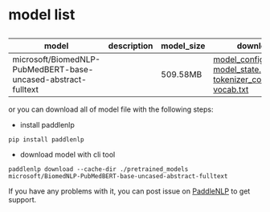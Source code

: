 #  model list

##  

| model  | description | model_size  | download         |
| --- | --- | --- | --- |
|microsoft/BiomedNLP-PubMedBERT-base-uncased-abstract-fulltext|  | 509.58MB | [model_config.json](https://bj.bcebos.com/paddlenlp/models/community/microsoft/BiomedNLP-PubMedBERT-base-uncased-abstract-fulltext/model_config.json)<br>[model_state.pdparams](https://bj.bcebos.com/paddlenlp/models/community/microsoft/BiomedNLP-PubMedBERT-base-uncased-abstract-fulltext/model_state.pdparams)<br>[tokenizer_config.json](https://bj.bcebos.com/paddlenlp/models/community/microsoft/BiomedNLP-PubMedBERT-base-uncased-abstract-fulltext/tokenizer_config.json)<br>[vocab.txt](https://bj.bcebos.com/paddlenlp/models/community/microsoft/BiomedNLP-PubMedBERT-base-uncased-abstract-fulltext/vocab.txt) |

or you can download all of model file with the following steps:

* install paddlenlp

```shell
pip install paddlenlp
```

* download model with cli tool

```shell
paddlenlp download --cache-dir ./pretrained_models microsoft/BiomedNLP-PubMedBERT-base-uncased-abstract-fulltext
```

If you have any problems with it, you can post issue on [PaddleNLP](https://github.com/PaddlePaddle/PaddleNLP) to get support.
